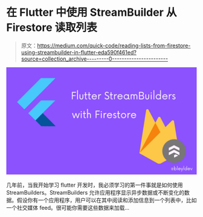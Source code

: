 # 在 Flutter 中使用 StreamBuilder 从 Firestore 读取列表

> 原文：<https://medium.com/quick-code/reading-lists-from-firestore-using-streambuilder-in-flutter-eda590f461ed?source=collection_archive---------0----------------------->

![](img/2e3ff8f1d6d5b4cbbe30f081c489e5d7.png)

几年前，当我开始学习 flutter 开发时，我必须学习的第一件事就是如何使用 StreamBuilders。StreamBuilders 允许应用程序显示异步数据或不断变化的数据。假设你有一个应用程序，用户可以在其中阅读和添加信息到一个列表中，比如一个社交媒体 feed。很可能你需要这些数据来加载…